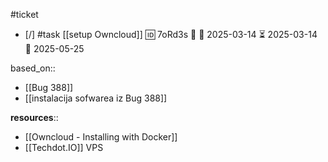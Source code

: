 #ticket 

- [/] #task [[setup Owncloud]] 🆔 7oRd3s 🔼 🛫 2025-03-14 ⏳ 2025-03-14 📅 2025-05-25

based_on::
- [[Bug 388]]
- [[instalacija sofwarea iz Bug 388]]

**resources**::
- [[Owncloud - Installing with Docker]]
- [[Techdot.IO]] VPS
